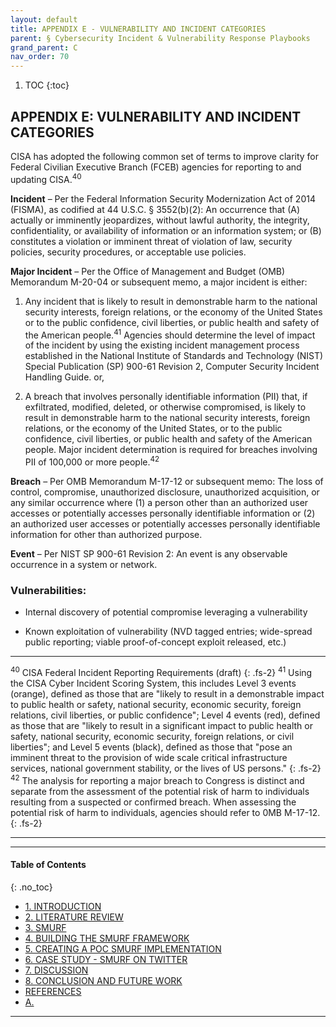 ```yaml
---
layout: default
title: APPENDIX E - VULNERABILITY AND INCIDENT CATEGORIES  
parent: § Cybersecurity Incident & Vulnerability Response Playbooks 
grand_parent: C 
nav_order: 70 
---
```

<style>
.dont-break-out {
  /* These are technically the same, but use both */
  overflow-wrap: break-word;
  word-wrap: break-word;

     -ms-word-break: break-all;
  /* This is the dangerous one in WebKit, as it breaks things wherever */
  word-break: break-all;
  /* Instead use this non-standard one: */
  word-break: break-word;
}

.youtube-container {
    position: relative;
    width: 100%;
    height: 0;
    padding-bottom: 56.25%;
}
.youtube-video {
    position: absolute;
    top: 0;
    left: 0;
    width: 100%;
    height: 100%;
}

</style>

<div class="dont-break-out" markdown="1">

1. TOC
{:toc}

## APPENDIX E: VULNERABILITY AND INCIDENT CATEGORIES
CISA has adopted the following common set of terms to improve clarity for Federal Civilian Executive Branch (FCEB) agencies for reporting to and updating CISA.<sup>40</sup> 

**Incident** – Per the Federal Information Security Modernization Act of 2014 (FISMA), as codified at 44 U.S.C. § 3552(b)(2): An occurrence that (A) actually or imminently jeopardizes, without lawful authority, the integrity, confidentiality, or availability of information or an information system; or (B) constitutes a violation or imminent threat of violation of law, security policies, security procedures, or acceptable use policies.

**Major Incident** – Per the Office of Management and Budget (OMB) Memorandum M-20-04 or subsequent memo, a major incident is either:

1. Any incident that is likely to result in demonstrable harm to the national security interests, foreign relations, or the economy of the United States or to the public confidence, civil liberties, or public health and safety of the American people.<sup>41</sup> Agencies should determine the level of impact of the incident by using the existing incident management process established in the National Institute of Standards and Technology (NIST) Special Publication (SP) 900-61 Revision 2, Computer Security Incident Handling Guide. or,

1. A breach that involves personally identifiable information (PII) that, if exfiltrated, modified, deleted, or otherwise compromised, is likely to result in demonstrable harm to the national security interests, foreign relations, or the economy of the United States, or to the public confidence, civil liberties, or public health and safety of the American people. Major incident determination is required for breaches involving PII of 100,000 or more people.<sup>42</sup>

**Breach** – Per OMB Memorandum M-17-12 or subsequent memo: The loss of control, compromise, unauthorized disclosure, unauthorized acquisition, or any similar occurrence where (1) a person other than an authorized user accesses or potentially accesses personally identifiable information or (2) an authorized user accesses or potentially accesses personally identifiable information for other than authorized purpose.

**Event** – Per NIST SP 900-61 Revision 2: An event is any observable occurrence in a system or network.

### Vulnerabilities: 
- Internal discovery of potential compromise leveraging a vulnerability

- Known exploitation of vulnerability (NVD tagged entries; wide-spread public reporting; viable proof-of-concept exploit released, etc.)

***
<sup>40</sup> CISA Federal Incident Reporting Requirements (draft) 
{: .fs-2}
<sup>41</sup> Using the CISA Cyber Incident Scoring System, this includes Level 3 events (orange), defined as those that are "likely to result in a demonstrable impact to public health or safety, national security, economic security, foreign relations, civil liberties, or public confidence"; Level 4 events (red), defined as those that are "likely to result in a significant impact to public health or safety, national security, economic security, foreign relations, or civil liberties"; and Level 5 events (black), defined as those that "pose an imminent threat to the provision of wide scale critical infrastructure services, national government stability, or the lives of US persons." 
{: .fs-2}
<sup>42</sup> The analysis for reporting a major breach to Congress is distinct and separate from the assessment of the potential risk of harm to individuals resulting from a suspected or confirmed breach. When assessing the potential risk of harm to individuals, agencies should refer to 0MB M-17-12.
{: .fs-2}
***
***

#### Table of Contents
{: .no_toc}

<ul><li> <a href="/docs/social-media/social-media-user-relationship-framework-1/">1. INTRODUCTION</a></li><li> <a href="/docs/social-media/social-media-user-relationship-framework-2/">2. LITERATURE REVIEW</a></li><li> <a href="/docs/social-media/social-media-user-relationship-framework-3/">3. SMURF</a></li><li> <a href="/docs/social-media/social-media-user-relationship-framework-4/">4. BUILDING THE SMURF FRAMEWORK</a></li><li> <a href="/docs/social-media/social-media-user-relationship-framework-5/">5. CREATING A POC SMURF IMPLEMENTATION</a></li><li> <a href="/docs/social-media/social-media-user-relationship-framework-6/">6. CASE STUDY - SMURF ON TWITTER</a></li><li> <a href="/docs/social-media/social-media-user-relationship-framework-7/">7. DISCUSSION</a></li><li> <a href="/docs/social-media/social-media-user-relationship-framework-8/">8. CONCLUSION AND FUTURE WORK</a></li><li> <a href="/docs/social-media/social-media-user-relationship-framework-9/">REFERENCES</a></li><li> <a href="/docs/social-media/social-media-user-relationship-framework-10/">A.</a></li></ul>

***

</div>
